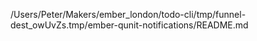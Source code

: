 /Users/Peter/Makers/ember_london/todo-cli/tmp/funnel-dest_owUvZs.tmp/ember-qunit-notifications/README.md